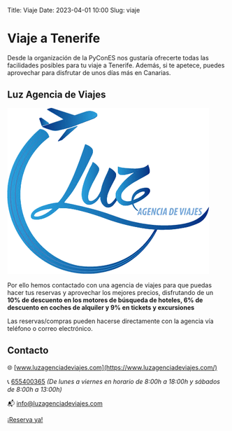 Title: Viaje
Date: 2023-04-01 10:00
Slug: viaje

# Viaje a Tenerife

Desde la organización de la PyConES nos gustaría ofrecerte todas las
facilidades posibles para tu viaje a Tenerife. Además, si te apetece, puedes
aprovechar para disfrutar de unos días más en Canarias.

##  Luz Agencia de Viajes

<img class="logo-agencia-viajes"
  src="/theme/assets/images/viaje/luz-agencia-viajes.png" />

Por ello hemos contactado con una agencia de viajes para que puedas hacer
tus reservas y aprovechar los mejores precios, disfrutando de un
**10% de descuento en los motores de búsqueda de hoteles, 6% de descuento
en coches de alquiler y 9% en tickets y excursiones**

Las reservas/compras pueden hacerse directamente con la agencia vía teléfono
o correo electrónico.

## Contacto

🌐 [www.luzagenciadeviajes.com](https://www.luzagenciadeviajes.com/)

📞 [655400365](tel:655400365) *(De lunes a viernes en horario de 8:00h a 18:00h y sábados de 8:00h a 13:00h)*

📬 [info@luzagenciadeviajes.com](mailto:info@luzagenciadeviajes.com)

<div class="center-buttons">
  <a href="https://luzagenciadeviajes.com" class="button boton-reserva">
    ¡Reserva ya!
  </a>
</div>
